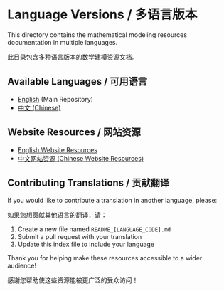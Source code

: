 # Language Versions / 多语言版本

This directory contains the mathematical modeling resources documentation in multiple languages.

此目录包含多种语言版本的数学建模资源文档。

## Available Languages / 可用语言

- [English](../README.md) (Main Repository)
- [中文 (Chinese)](./README_CN.md)

## Website Resources / 网站资源

- [English Website Resources](../Website.md)
- [中文网站资源 (Chinese Website Resources)](./Website_CN.md)

## Contributing Translations / 贡献翻译

If you would like to contribute a translation in another language, please:

如果您想贡献其他语言的翻译，请：

1. Create a new file named `README_[LANGUAGE_CODE].md`
2. Submit a pull request with your translation
3. Update this index file to include your language

Thank you for helping make these resources accessible to a wider audience!

感谢您帮助使这些资源能被更广泛的受众访问！
